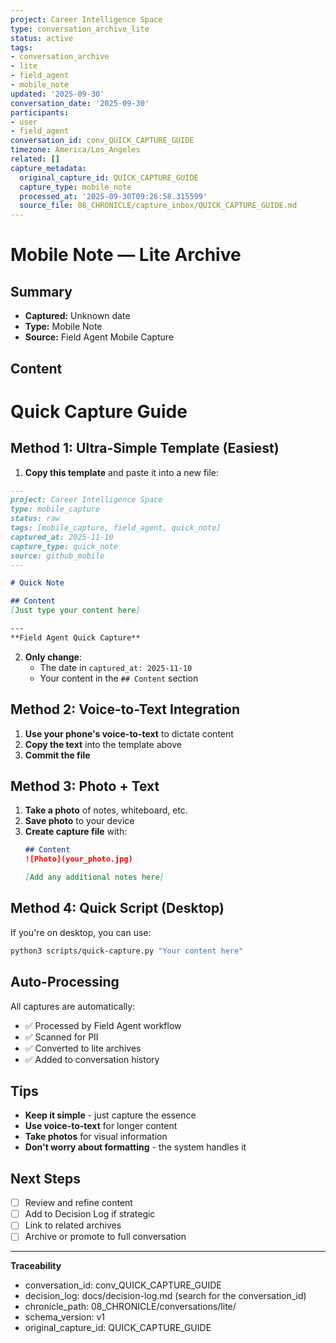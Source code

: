 ```yaml
---
project: Career Intelligence Space
type: conversation_archive_lite
status: active
tags:
- conversation_archive
- lite
- field_agent
- mobile_note
updated: '2025-09-30'
conversation_date: '2025-09-30'
participants:
- user
- field_agent
conversation_id: conv_QUICK_CAPTURE_GUIDE
timezone: America/Los_Angeles
related: []
capture_metadata:
  original_capture_id: QUICK_CAPTURE_GUIDE
  capture_type: mobile_note
  processed_at: '2025-09-30T09:26:58.315599'
  source_file: 08_CHRONICLE/capture_inbox/QUICK_CAPTURE_GUIDE.md
---
```


# Mobile Note — Lite Archive

## Summary
- **Captured:** Unknown date
- **Type:** Mobile Note
- **Source:** Field Agent Mobile Capture

## Content
# Quick Capture Guide

## Method 1: Ultra-Simple Template (Easiest)

1. **Copy this template** and paste it into a new file:
```markdown
---
project: Career Intelligence Space
type: mobile_capture
status: raw
tags: [mobile_capture, field_agent, quick_note]
captured_at: 2025-11-10
capture_type: quick_note
source: github_mobile
---

# Quick Note

## Content
[Just type your content here]

---
**Field Agent Quick Capture**
```

2. **Only change**:
   - The date in `captured_at: 2025-11-10`
   - Your content in the `## Content` section

## Method 2: Voice-to-Text Integration

1. **Use your phone's voice-to-text** to dictate content
2. **Copy the text** into the template above
3. **Commit the file**

## Method 3: Photo + Text

1. **Take a photo** of notes, whiteboard, etc.
2. **Save photo** to your device
3. **Create capture file** with:
   ```markdown
   ## Content
   ![Photo](your_photo.jpg)
   
   [Add any additional notes here]
   ```

## Method 4: Quick Script (Desktop)

If you're on desktop, you can use:
```bash
python3 scripts/quick-capture.py "Your content here"
```

## Auto-Processing

All captures are automatically:
- ✅ Processed by Field Agent workflow
- ✅ Scanned for PII
- ✅ Converted to lite archives
- ✅ Added to conversation history

## Tips

- **Keep it simple** - just capture the essence
- **Use voice-to-text** for longer content
- **Take photos** for visual information
- **Don't worry about formatting** - the system handles it


## Next Steps
- [ ] Review and refine content
- [ ] Add to Decision Log if strategic
- [ ] Link to related archives
- [ ] Archive or promote to full conversation

---

**Traceability**
- conversation_id: conv_QUICK_CAPTURE_GUIDE
- decision_log: docs/decision-log.md (search for the conversation_id)
- chronicle_path: 08_CHRONICLE/conversations/lite/
- schema_version: v1
- original_capture_id: QUICK_CAPTURE_GUIDE
